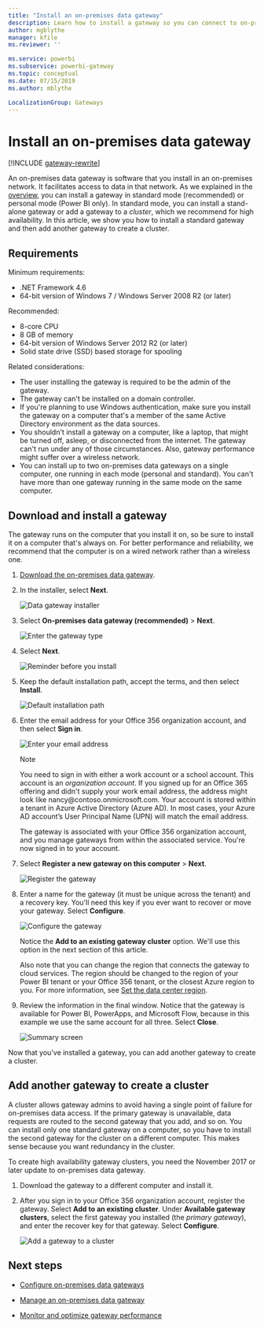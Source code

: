 ```yaml
---
title: "Install an on-premises data gateway"
description: Learn how to install a gateway so you can connect to on-premises data.
author: mgblythe
manager: kfile
ms.reviewer: ''

ms.service: powerbi
ms.subservice: powerbi-gateway
ms.topic: conceptual
ms.date: 07/15/2019
ms.author: mblythe

LocalizationGroup: Gateways
---
```


# Install an on-premises data gateway

[!INCLUDE [gateway-rewrite](../includes/gateway-rewrite.md)]

An on-premises data gateway is software that you install in an on-premises network. It facilitates access to data in that network. As we explained in the [overview](service-gateway-onprem.md), you can install a gateway in standard mode (recommended) or personal mode (Power BI only). In standard mode, you can install a stand-alone gateway or add a gateway to a *cluster*, which we recommend for high availability. In this article, we show you how to install a standard gateway and then add another gateway to create a cluster.

## Requirements

Minimum requirements:

* .NET Framework 4.6
* 64-bit version of Windows 7 / Windows Server 2008 R2 (or later)

Recommended:

* 8-core CPU
* 8 GB of memory
* 64-bit version of Windows Server 2012 R2 (or later)
* Solid state drive (SSD) based storage for spooling

Related considerations:

* The user installing the gateway is required to be the admin of the gateway.
* The gateway can't be installed on a domain controller.
* If you're planning to use Windows authentication, make sure you install the gateway on a computer that's a member of the same Active Directory environment as the data sources.
* You shouldn't install a gateway on a computer, like a laptop, that might be turned off, asleep, or disconnected from the internet. The gateway can't run under any of those circumstances. Also, gateway performance might suffer over a wireless network.
* You can install up to two on-premises data gateways on a single computer, one running in each mode (personal and standard). You can't have more than one gateway running in the same mode on the same computer.

## Download and install a gateway

The gateway runs on the computer that you install it on, so be sure to install it on a computer that's always on. For better performance and reliability, we recommend that the computer is on a wired network rather than a wireless one.

1. [Download the on-premises data gateway](https://go.microsoft.com/fwlink/?LinkId=820925&clcid=0x409).

2. In the installer, select **Next**.

    ![Data gateway installer](media/service-gateway-install/gateway-installer.png)

3. Select **On-premises data gateway (recommended)** > **Next**.

    ![Enter the gateway type](media/service-gateway-install/gateway-type.png)

4. Select **Next**.

    ![Reminder before you install](media/service-gateway-install/laptop-reminder.png)

5. Keep the default installation path, accept the terms, and then select **Install**.

    ![Default installation path](media/service-gateway-install/install-path.png)

6. Enter the email address for your Office 356 organization account, and then select **Sign in**.

    ![Enter your email address](media/service-gateway-install/email-address.png)

    > [!NOTE]
    > You need to sign in with either a work account or a school account. This account is an *organization account*. If you signed up for an Office 365 offering and didn't supply your work email address, the address might look like nancy\@contoso.onmicrosoft.com. Your account is stored within a tenant in Azure Active Directory (Azure AD). In most cases, your Azure AD account’s User Principal Name (UPN) will match the email address.  

    The gateway is associated with your Office 356 organization account, and you manage gateways from within the associated service. You're now signed in to your account.

7. Select **Register a new gateway on this computer** > **Next**.

    ![Register the gateway](media/service-gateway-install/register-gateway.png)

8. Enter a name for the gateway (it must be unique across the tenant) and a recovery key. You'll need this key if you ever want to recover or move your gateway. Select **Configure**.

    ![Configure the gateway](media/service-gateway-install/configure-gateway.png)

    Notice the **Add to an existing gateway cluster** option. We'll use this option in the next section of this article.

    Also note that you can change the region that connects the gateway to cloud services. The region should be changed to the region of your Power BI tenant or your Office 356 tenant, or the closest Azure region to you. For more information, see [Set the data center region](service-gateway-data-region.md).

9. Review the information in the final window. Notice that the gateway is available for Power BI, PowerApps, and Microsoft Flow, because in this example we use the same account for all three. Select **Close**.

    ![Summary screen](media/service-gateway-install/summary-screen.png)

Now that you've installed a gateway, you can add another gateway to create a cluster.

## Add another gateway to create a cluster

A cluster allows gateway admins to avoid having a single point of failure for on-premises data access. If the primary gateway is unavailable, data requests are routed to the second gateway that you add, and so on. You can install only one standard gateway on a computer, so you have to install the second gateway for the cluster on a different computer. This makes sense because you want redundancy in the cluster.

To create high availability gateway clusters, you need the November 2017 or later update to on-premises data gateway.

1. Download the gateway to a different computer and install it.

2. After you sign in to your Office 356 organization account, register the gateway. Select **Add to an existing cluster**. Under **Available gateway clusters**, select the first gateway you installed (the *primary gateway*), and enter the recover key for that gateway. Select **Configure**.

    ![Add a gateway to a cluster](media/service-gateway-install/add-cluster.png)

## Next steps

* [Configure on-premises data gateways](service-gateway-app.md)

* [Manage an on-premises data gateway](service-gateway-manage.md)

* [Monitor and optimize gateway performance](service-gateway-performance.md)
